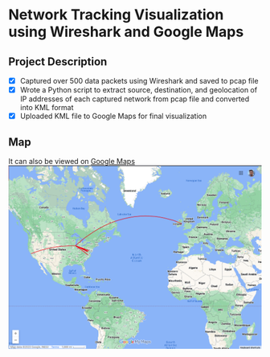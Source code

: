 # Network Tracking Visualization using Wireshark and Google Maps
## Project Description
- [x] Captured over 500 data packets using Wireshark and saved to pcap file
- [x] Wrote a Python script to extract source, destination, and geolocation of IP addresses of each captured network from pcap file and converted into KML format
- [x] Uploaded KML file to Google Maps for final visualization
## Map
It can also be viewed on [Google Maps](https://www.google.com/maps/d/u/2/edit?mid=1-74LHC0yIsj6jOupktnkLB57i-V4fdU&ll=38.0983634768931%2C-64.07015000000001&z=4)
![Map](https://raw.githubusercontent.com/nilesh-domah/Nilesh-Cybersecurity-Portfolio/main/Portfolio%20Projects/Network%20Tracking%20Visualization%20using%20Wireshark%20and%20Google%20Maps/Final%20Visualization.png)
